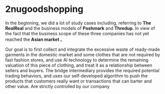 # 2nugoodshopping
In the beginning, we did a lot of study cases including, referring to <b>The RealReal</b> and the business models of <b>Poshmark</b> and <b>Thredup</b>. In view of the fact that the business scope of these three companies has not yet reached the <b> Asian market </b>。

Our goal is to first collect and integrate the excessive waste of ready-made garments in the domestic market and some clothes that are not required by fast fashion stores, and use AI technology to determine the remaining valuation of this piece of clothing, and treat it as a relationship between sellers and buyers. The bridge intermediary provides the required potential trading behaviors, and uses our self-developed algorithm to push the products that customers really want or transactions that can barter and other value.
Are strictly controlled by our company
